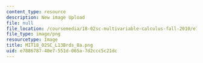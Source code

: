```yaml
---
content_type: resource
description: New image Upload
file: null
file_location: /coursemedia/18-02sc-multivariable-calculus-fall-2010/e788678740e7551d065a7d2ccc5c21dc_MIT18_02SC_L13Brds_8a.png
file_type: image/png
resourcetype: Image
title: MIT18_02SC_L13Brds_8a.png
uid: e7886787-40e7-551d-065a-7d2ccc5c21dc
---
```

